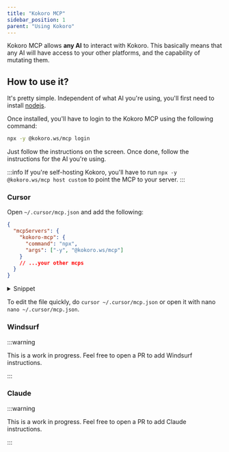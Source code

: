 ```yaml
---
title: "Kokoro MCP"
sidebar_position: 1
parent: "Using Kokoro"
---
```


Kokoro MCP allows **any AI** to interact with Kokoro. This basically means that any AI will have access to your other platforms, and the capability of mutating them.

## How to use it?

It's pretty simple. Independent of what AI you're using, you'll first need to install [nodejs](https://nodejs.org/en/download/).

Once installed, you'll have to login to the Kokoro MCP using the following command:

```bash
npx -y @kokoro.ws/mcp login
```

Just follow the instructions on the screen. Once done, follow the instructions for the AI you're using.

:::info
If you're self-hosting Kokoro, you'll have to run `npx -y @kokoro.ws/mcp host custom` to point the MCP to your server.
:::

### Cursor

Open `~/.cursor/mcp.json` and add the following:

```json title="~/.cursor/mcp.json"
{
  "mcpServers": {
    "kokoro-mcp": {
      "command": "npx",
      "args": ["-y", "@kokoro.ws/mcp"]
    }
    // ...your other mcps
  }
}
```

<details>
    <summary>Snippet</summary>

```json
"kokoro-mcp": {
  "command": "npx",
  "args": ["-y", "@kokoro.ws/mcp"]
}
```

</details>

To edit the file quickly, do `cursor ~/.cursor/mcp.json` or open it with nano `nano ~/.cursor/mcp.json`.

### Windsurf

:::warning

This is a work in progress. Feel free to open a PR to add Windsurf instructions.

:::

### Claude

:::warning

This is a work in progress. Feel free to open a PR to add Claude instructions.

:::
